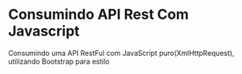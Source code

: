 # Consumindo API Rest Com Javascript
Consumindo uma API RestFul com JavaScript puro(XmlHttpRequest), utilizando Bootstrap para estilo
